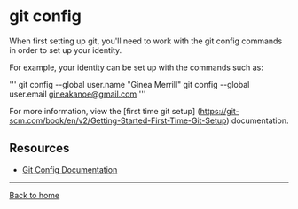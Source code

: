 # git config

When first setting up git, you'll need to work with the git config commands in order to set up your identity.

For example, your identity can be set up with the commands such as:

'''
git config --global user.name "Ginea Merrill"
git config --global user.email gineakanoe@gmail.com
'''

For more information, view the [first time git setup] (https://git-scm.com/book/en/v2/Getting-Started-First-Time-Git-Setup) documentation.

## Resources

- [Git Config Documentation](https://git-scm.com/docs/git-config)

---

[Back to home](../README.md)
